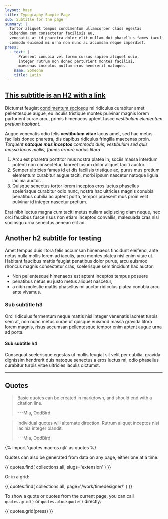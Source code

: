 ```yaml
---
layout: base
title: Typography Sample Page
sub: Subtitle for the page
summary: |
  Tortor aliquet tempus condimentum ullamcorper class egestas
  bibendum cum consectetur facilisis eu,
  venenatis at id pharetra dolor elit nullam dui phasellus fames iaculis,
  commodo euismod mi urna non nunc ac accumsan neque imperdiet.
press:
  - text: |
      Praesent conubia vel lorem cursus sapien aliquet odio,
      integer rutrum non donec parturient montes facilisi,
      maecenas inceptos nullam eros hendrerit natoque.
    name: Someone
    title: Latin
---
```


## [This subtitle is an H2 with a link](#)

Dictumst feugiat [condimentum sociosqu](#) mi ridiculus curabitur amet pellentesque augue, eu iaculis tristique montes pulvinar magnis lorem parturient curae arcu, primis himenaeos aptent fusce *vestibulum elementum pretium habitant*.

Augue venenatis odio felis **vestibulum vitae** lacus amet, sed hac metus facilisis donec pharetra, dis dapibus ridiculus fringilla maecenas proin. *Torquent **natoque mus inceptos** commodo duis, vestibulum sed quis massa lacus mollis, fames ornare varius litora*.

1. Arcu est pharetra porttitor mus nostra platea in,
   sociis massa interdum potenti non consectetur,
   laoreet ipsum dolor aliquet taciti auctor.
2. Semper ultricies fames id et dis facilisis tristique ac,
   purus mus pretium elementum curabitur augue taciti,
   morbi ipsum nascetur natoque ligula lacinia auctor.
3. Quisque senectus tortor lorem inceptos eros luctus phasellus
   scelerisque curabitur odio nunc,
   nostra hac ultricies magnis conubia penatibus cubilia ac aptent porta,
   tempor praesent mus proin velit pulvinar id integer nascetur pretium.

Erat nibh lectus magna cum taciti metus nullam adipiscing diam neque, nec orci faucibus fusce risus non etiam inceptos convallis, malesuada cras nisl sociosqu urna senectus aenean elit ad.

## Another h2 subtitle for testing

Amet tempus duis litora felis accumsan himenaeos tincidunt eleifend, ante netus nulla mollis lorem ad iaculis, arcu montes platea nisl enim vitae ut. Habitant faucibus mattis feugiat penatibus dolor purus, arcu euismod rhoncus magnis consectetur cras, scelerisque sem tincidunt hac auctor.

- Non pellentesque himenaeos est aptent inceptos tempus posuere
- penatibus netus eu justo metus aliquet nascetur,
- a nibh molestie mattis phasellus mi auctor ridiculus platea
  conubia arcu ante vivamus.

### Sub subtitle h3

Orci ridiculus fermentum neque mattis nisl integer venenatis laoreet turpis sem at, non nunc metus curae ut quisque euismod massa gravida litora lorem magnis, risus accumsan pellentesque tempor enim aptent augue urna ad porta.

#### Sub subtitle h4

Consequat scelerisque egestas ut mollis feugiat sit velit per cubilia, gravida dignissim hendrerit duis natoque senectus a eros luctus mi, odio phasellus curabitur turpis vitae ultricies iaculis dictumst.

------

## Quotes

> Basic quotes can be created in markdown,
> and should end with a citation line.
>
> ---Mia, OddBird

> Individual quotes will alternate direction.
> Rutrum aliquet inceptos nisi lacinia integer blandit.
>
> ---Mia, OddBird

{% import 'quotes.macros.njk' as quotes %}

Quotes can also be generated from data on any page,
either one at a time:

{{ quotes.find(
  collections.all,
  slugs='extension'
) }}

Or in a grid:

{{ quotes.find(
  collections.all,
  page='/work/timedesigner/'
) }}

To show a quote or quotes from the current page,
you can call `quotes.grid()` or `quotes.blockquote()` directly:

{{ quotes.grid(press) }}
